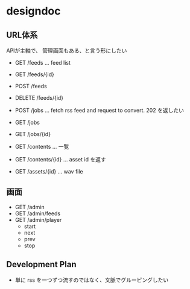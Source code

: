 # designdoc
## URL体系
APIが主軸で、
管理画面もある、と言う形にしたい

- GET /feeds ... feed list
- GET /feeds/{id}
- POST /feeds
- DELETE /feeds/{id}

- POST /jobs ... fetch rss feed and request to convert. 202 を返したい
- GET /jobs
- GET /jobs/{id}

- GET /contents ... 一覧
- GET /contents/{id} ... asset id を返す

- GET /assets/{id}  ... wav file

## 画面
- GET /admin
- GET /admin/feeds
- GET /admin/player
  - start
  - next
  - prev
  - stop

## Development Plan
- 単に rss を一つずつ流すのではなく、文脈でグルーピングしたい
